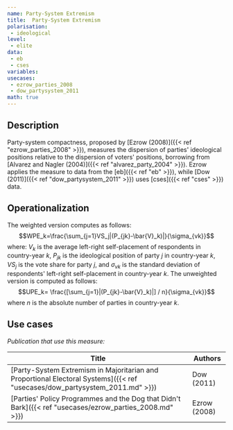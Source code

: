 ```yaml
---
name: Party-System Extremism
title:  Party-System Extremism
polarisation:
 - ideological
level: 
 - elite
data: 
 - eb
 - cses
variables: 
usecases: 
 - ezrow_parties_2008
 - dow_partysystem_2011
math: true
---
```

## Description
Party-system compactness, proposed by [Ezrow (2008)]({{< ref "ezrow_parties_2008" >}}), measures the dispersion of parties' ideological positions relative to the dispersion of voters' positions, borrowing from [Alvarez and Nagler (2004)]({{< ref "alvarez_party_2004" >}}). Ezrow applies the measure to data from the [eb]({{< ref "eb" >}}), while [Dow (2011)]({{< ref "dow_partysystem_2011" >}}) uses [cses]({{< ref "cses" >}}) data.

## Operationalization 
The weighted version computes as follows:
$$WPE_k=\frac{\sum_{j=1}VS_j|(P_{jk}-\bar{V}_k)|}{\sigma_{vk}}$$
where: $V_k$ is the average left-right self-placement of respondents in country-year $k$, $P_{jk}$ is the ideological position of party $j$ in country-year $k$, $VS_j$ is the vote share for party $j$, and $\sigma_{vk}$ is the standard deviation of respondents' left-right self-placement in country-year $k$.
The unweighted version is computed as follows:
$$UPE_k= \frac{[\sum_{j=1}|(P_{jk}-\bar{V}_k)|] / n}{\sigma_{vk}}$$
where $n$ is the absolute number of parties in country-year $k$.

## Use cases
_Publication that use this measure:_

| Title                                                                                                           | Authors      |
| --------------------------------------------------------------------------------------------------------------- | ------------ |
| [Party-System Extremism in Majoritarian and Proportional Electoral Systems]({{< ref "usecases/dow_partysystem_2011.md" >}}) | Dow (2011)   |
| [Parties' Policy Programmes and the Dog that Didn't Bark]({{< ref "usecases/ezrow_parties_2008.md" >}})                     | Ezrow (2008) |

